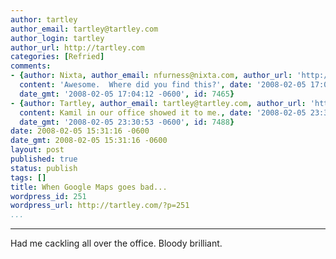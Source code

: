 ```yaml
---
author: tartley
author_email: tartley@tartley.com
author_login: tartley
author_url: http://tartley.com
categories: [Refried]
comments:
- {author: Nixta, author_email: nfurness@nixta.com, author_url: 'http://nixtasinks.nixta.com',
  content: 'Awesome.  Where did you find this?', date: '2008-02-05 17:04:12 -0600',
  date_gmt: '2008-02-05 17:04:12 -0600', id: 7465}
- {author: Tartley, author_email: tartley@tartley.com, author_url: 'http://tartley.com',
  content: Kamil in our office showed it to me., date: '2008-02-05 23:30:53 -0600',
  date_gmt: '2008-02-05 23:30:53 -0600', id: 7488}
date: 2008-02-05 15:31:16 -0600
date_gmt: 2008-02-05 15:31:16 -0600
layout: post
published: true
status: publish
tags: []
title: When Google Maps goes bad...
wordpress_id: 251
wordpress_url: http://tartley.com/?p=251
...
```

---

Had me cackling all over the office. Bloody brilliant.


